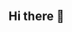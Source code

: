 ## Hi there 👋

<!--
**iamtheuzzz/iamtheuzzz** is a ✨ _special_ ✨ repository because its `README.md` (this file) appears on your GitHub profile.
<h1 align="center">Oi 👋, eu sou Matheus Alves</h1>
<h3 align="center">Apenas mais um desenvolvedor fullstack</h3>

---

### 🧑‍💻 Sobre mim
- 🎓 Graduando em Sistemas para Web e formado no curso técnico de Tecnologia em Sistemas para Internet
- 📱 Focado em desenvolvimento front-end, com experiência em HTML e CSS
- 🚀 Em busca de oportunidades para crescer na área de desenvolvimento e contribuir em projetos desafiadores
- 💬 Pergunte-me sobre **HTML** ou **CSS**

---

### 🌐 Conecte-se comigo
<p align="center">
  <a href="https://www.linkedin.com/in/matheus-alves-assun%C3%A7%C3%A3o-3a9727327/" target="_blank">
    <img src="https://img.shields.io/static/v1?message=LinkedIn&logo=linkedin&label=&color=0077B5&logoColor=white&labelColor=&style=for-the-badge" height="35" alt="linkedin logo"/>
  </a>
</p>

---

### 🛠️ Linguagens e Ferramentas
<p align="center">
  <img src="https://cdn.jsdelivr.net/gh/devicons/devicon/icons/javascript/javascript-original.svg" height="40" alt="JavaScript logo" />
  <img width="12"/>
  <img src="https://cdn.jsdelivr.net/gh/devicons/devicon/icons/html5/html5-original.svg" height="40" alt="HTML5 logo" />
  <img width="12"/>
  <img src="https://cdn.jsdelivr.net/gh/devicons/devicon/icons/kotlin/kotlin-original.svg" height="40" alt="Kotlin logo" />
  <img width="12"/>
  <img src="https://cdn.jsdelivr.net/gh/devicons/devicon/icons/androidstudio/androidstudio-original.svg" height="40" alt="Android Studio logo" />
</p>

---

### 📊 Estatísticas do GitHub
<p align="center">
  <img src="https://github-readme-stats.vercel.app/api?username=victorzampella&show_icons=true&theme=radical" height="180" alt="GitHub stats" />
  <img src="https://github-readme-stats.vercel.app/api/top-langs/?username=victorzampella&layout=compact&theme=radical" height="180" alt="Top Languages" />
</p>
Here are some ideas to get you started:

- 🔭 I’m currently working on ...
- 🌱 I’m currently learning ...
- 👯 I’m looking to collaborate on ...
- 🤔 I’m looking for help with ...
- 💬 Ask me about ...
- 📫 How to reach me: ...
- 😄 Pronouns: ...
- ⚡ Fun fact: ...
-->
